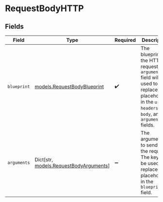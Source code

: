 # RequestBodyHTTP


## Fields

| Field                                                                                                                                                       | Type                                                                                                                                                        | Required                                                                                                                                                    | Description                                                                                                                                                 |
| ----------------------------------------------------------------------------------------------------------------------------------------------------------- | ----------------------------------------------------------------------------------------------------------------------------------------------------------- | ----------------------------------------------------------------------------------------------------------------------------------------------------------- | ----------------------------------------------------------------------------------------------------------------------------------------------------------- |
| `blueprint`                                                                                                                                                 | [models.RequestBodyBlueprint](../models/requestbodyblueprint.md)                                                                                            | :heavy_check_mark:                                                                                                                                          | The blueprint for the HTTP request. The `arguments` field will be used to replace the placeholders in the `url`, `headers`, `body`, and `arguments` fields. |
| `arguments`                                                                                                                                                 | Dict[str, [models.RequestBodyArguments](../models/requestbodyarguments.md)]                                                                                 | :heavy_minus_sign:                                                                                                                                          | The arguments to send with the request. The keys will be used to replace the placeholders in the `blueprint` field.                                         |